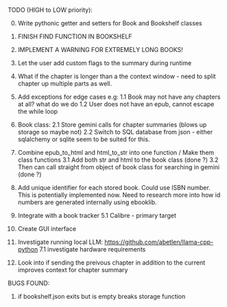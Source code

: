 TODO (HIGH to LOW priority): 

0. Write pythonic getter and setters for Book and Bookshelf classes  
0. FINISH FIND FUNCTION IN BOOKSHELF
0. IMPLEMENT A WARNING FOR EXTREMELY LONG BOOKS!
0. Let the user add custom flags to the summary during runtime
0. What if the chapter is longer than a the context window - need to split chapter up multiple parts as well.

1. Add exceptions for edge cases e.g:
    1.1 Book may not have any chapters at all? what do we do
    1.2 User does not have an epub, cannot escape the while loop

2. Book class:
    2.1 Store gemini calls for chapter summaries (blows up storage so maybe not)
    2.2 Switch to SQL database from json - either sqlalchemy or sqlite seem to be suited for this.

3. Combine epub_to_html and html_to_str into one function / Make them class functions
    3.1 Add both str and html to the book class (done ?)
    3.2 Then can call straight from object of book class for searching in gemini (done ?)
    
4. Add unique identifier for each stored book. Could use ISBN number.
    This is potentially implemented now. Need to research more into how id numbers are generated internally using ebooklib.

5. Integrate with a book tracker
    5.1 Calibre - primary target


6. Create GUI interface 

7. Investigate running local LLM: https://github.com/abetlen/llama-cpp-python
    7.1 investigate hardware requirements

8. Look into if sending the preivous chapter in addition to the current improves context for chapter summary 

BUGS FOUND:
1. if bookshelf.json exits but is empty breaks storage function